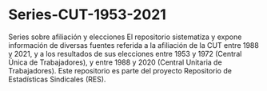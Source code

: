 # Series-CUT-1953-2021
Series sobre afiliación y elecciones
El repositorio sistematiza y expone información de diversas fuentes referida a la afiliación de la CUT entre 1988 y 2021, y a los resultados de sus elecciones entre 1953 y 1972 (Central Única de Trabajadores), y entre 1988 y 2020 (Central Unitaria de Trabajadores).
Este repositorio es parte del proyecto Repositorio de Estadísticas Sindicales (RES).
